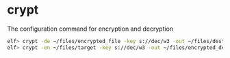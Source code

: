 # crypt 

The configuration command for encryption and decryption

```bash
elf> crypt -de ~/files/encrypted_file -key s://dec/w3 -out ~/files/destination
elf> crypt -en ~/files/target -key s://dec/w3 -out ~/files/encrypted_destination
```

